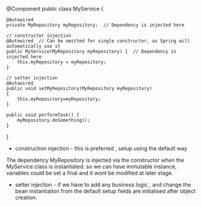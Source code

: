 @Component
public class MyService {

    @Autowired
    private MyRepository myRepository;  // Dependency is injected here

    // constructor injection
    @Autowired  // Can be omitted for single constructor, as Spring will automatically use it
    public MyService(MyRepository myRepository) {  // Dependency is injected here
        this.myRepository = myRepository;
    }
    
    // setter injection
    @Autowired
    public void setMyRepository(MyRepository myRepository)
    {
        this.myRepository=myRepository;
    }

    public void performTask() {
        myRepository.doSomething();
    }
}

- construction injection - this is preferred , setup using the default way

The dependency MyRepository is injected via the constructor when the MyService class is instantiated.
so we can have immutable instance, variables could be set a final and it wont be modified at later stage.


- setter injection - if we have to add any business logic , and change the bean instantiation from the default setup
fields are initialised after object creation.